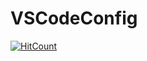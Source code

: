 # VSCodeConfig
[![HitCount](https://hits.dwyl.com/Technetium1/VSCodeConfig.svg)](https://hits.dwyl.com/Technetium1/VSCodeConfig)
